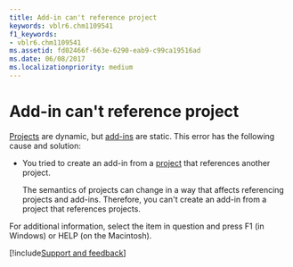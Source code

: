 ```yaml
---
title: Add-in can't reference project
keywords: vblr6.chm1109541
f1_keywords:
- vblr6.chm1109541
ms.assetid: fd02466f-663e-6290-eab9-c99ca19516ad
ms.date: 06/08/2017
ms.localizationpriority: medium
---
```



# Add-in can't reference project

[Projects](../../Glossary/vbe-glossary.md#project) are dynamic, but [add-ins](../../Glossary/vbe-glossary.md#add-in) are static. This error has the following cause and solution:

- You tried to create an add-in from a [project](../../Glossary/vbe-glossary.md#project) that references another project.

    The semantics of projects can change in a way that affects referencing projects and add-ins. Therefore, you can't create an add-in from a project that references projects.

For additional information, select the item in question and press F1 (in Windows) or HELP (on the Macintosh).

[!include[Support and feedback](~/includes/feedback-boilerplate.md)]
